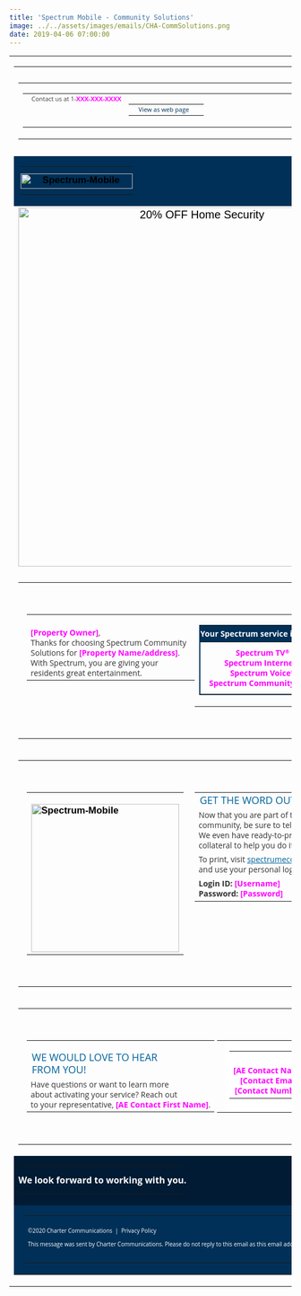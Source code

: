 ```yaml
---
title: 'Spectrum Mobile - Community Solutions'
image: ../../assets/images/emails/CHA-CommSolutions.png
date: 2019-04-06 07:00:00
---
```


<!DOCTYPE html PUBLIC "-//W3C//DTD XHTML 1.0 Transitional//EN" "http://www.w3.org/TR/xhtml1/DTD/xhtml1-transitional.dtd">
<html
  xmlns="http://www.w3.org/1999/xhtml"
  xmlns:v="urn:schemas-microsoft-com:vml"
  xmlns:o="urn:schemas-microsoft-com:office:office"
>
  <head>
    <!--[if gte mso 9
      ]><xml>
        <o:OfficeDocumentSettings>
          <o:AllowPNG />
          <o:PixelsPerInch>96</o:PixelsPerInch>
        </o:OfficeDocumentSettings>
      </xml><!
    [endif]-->
    <title>Spectrum-Mobile</title>
    <meta http-equiv="Content-Type" content="text/html; charset=utf-8" />
    <meta http-equiv="X-UA-Compatible" content="IE=edge" />
    <meta name="viewport" content="width=device-width, initial-scale=1.0" />
    <meta name="format-detection" content="telephone=no" />
    <!--[if !mso]><!-->
    <link
      href="https://fonts.googleapis.com/css?family=Open+Sans:300,300i,400,400i,600,600i,700,700i,800,800i&display=swap"
      rel="stylesheet"
    />
    <!--<![endif]-->
    <style type="text/css">
      body {
        margin: 0;
        padding: 0;
        -webkit-text-size-adjust: 100% !important;
        -ms-text-size-adjust: 100% !important;
        -webkit-font-smoothing: antialiased !important;
      }
      img {
        border: 0 !important;
        outline: none !important;
      }
      p {
        margin: 0px !important;
        padding: 0px !important;
      }
      table {
        border-collapse: collapse;
        mso-table-lspace: 0px;
        mso-table-rspace: 0px;
      }
      td,
      a,
      span {
        border-collapse: collapse;
        mso-line-height-rule: exactly;
      }
      .ExternalClass * {
        line-height: 100%;
      }
      .em_defaultlink a {
        color: inherit;
        text-decoration: none;
      }
      .em_g_img + div {
        display: none;
      }
      .mobile-line1 {
        width: 100% !important;
        max-width: 610px !important;
        display: table !important;
      }
      .mobile-center-copy {
        text-align: center;
      }
      .first-copy-left {
        padding: 40px 0 0 15px;
      }
      .heroo {
        text-align: center;
        padding: 0 80px;
      }
      .bluebox {
        padding-top: 25px;
      }
      .em_hide_desktop11 {
        display: none !important;
      }
      @media only screen and (min-width: 481px) and (max-width: 639px) {
        .mobile-line1 {
          width: 80% !important;
          max-width: 610px !important;
          display: table !important;
        }
        .first-copy-left {
          padding: 40px 70px 0;
        }
        .heroo {
          text-align: center;
          padding: 0 35px;
        }
        .first-copy {
          padding: 0 0 30px;
        }
        .mobile-center-copy {
          text-align: center;
        }
        .em_main_table {
          width: 100% !important;
        }
        .em_wrapper {
          width: 100% !important;
        }
        .em_hide {
          display: none !important;
        }
        .em_full_img {
          width: 100% !important;
          height: auto !important;
        }
        .em_full_img img {
          width: 100% !important;
          height: auto !important;
        }
        .em_side10 {
          width: 10px !important;
        }
        .em_aside10 {
          padding: 0px 10px !important;
        }
        .em_aside15 {
          padding-left: 15px !important;
          padding-right: 15px !important;
        }
        .em_pbottom {
          padding-bottom: 5px !important;
        } /* Padding Left Right Bottom */
        .em_h20 {
          height: 20px !important;
          font-size: 1px !important;
          line-height: 1px !important;
        }
        .em_hide_desktop {
          display: table !important;
          float: none !important;
          width: 100% !important;
          overflow: visible !important;
          height: auto !important;
        }
        .em_height_header {
          height: 45px !important;
        }
        .em_height_hero {
          height: 100px !important;
        }
        .em_h15 {
          height: 14px !important;
          font-size: 1px !important;
          line-height: 1px !important;
        }
        .em_aside20 {
          padding-left: 20px !important;
          padding-right: 20px !important;
        }
        .em_aside2 {
          padding-left: 11px !important;
          padding-right: 20px !important;
          padding-bottom: 5px !important;
        }
        .em_tab {
          width: inherit !important;
        }
        .em_blue {
          color: #003057 !important;
          text-align: left !important;
        }
        .em_hide1 {
          width: 100% !important;
        }
        .em_hide_desktop1 {
          display: none !important;
        }
        .em_hide_desktop11 {
          display: none !important;
        }
      }
      @media screen and (max-width: 480px) {
        .mobile-line1 {
          width: 95% !important;
          max-width: 480px !important;
          display: table !important;
        }
        .em_hide1 {
          display: none !important;
        }
        /* .em_bg { background-image: url(https://cdn.wearelift.net/charter/emails/CHA-2067/Community_Decisions/CHA-2067-Hero2x.png)!important; height: 128px!important; } */
        .em_hide_desktop11 {
          display: none !important;
        }
        .first-copy {
          padding: 0 0 30px;
        }
        .heroo {
          text-align: center;
          padding: 0 35px;
        }
        .first-copy-left {
          padding: 40px 20px 0;
        }
        .mobile-center-copy {
          text-align: center;
        }
        .em_main_table {
          width: 100% !important;
        }
        .em_wrapper {
          width: 100% !important;
        }
        .em_hide {
          display: none !important;
        }
        .em_full_img {
          width: 100% !important;
          height: auto !important;
        }
        .em_full_img img {
          width: 100% !important;
          height: auto !important;
        }
        .em_side10 {
          width: 10px !important;
        }
        .em_aside10 {
          padding: 0px 10px !important;
        }
        .em_aside15 {
          padding-left: 15px !important;
          padding-right: 15px !important;
        }
        .em_pbottom {
          padding-bottom: 5px !important;
        } /* Padding Left Right Bottom */
        .em_h20 {
          height: 20px !important;
          font-size: 1px !important;
          line-height: 1px !important;
        }
        u + .em_body .em_full_wrap {
          width: 100% !important;
          width: 100vw !important;
        }
        .em_hide_desktop {
          display: table !important;
          float: none !important;
          width: 100% !important;
          overflow: visible !important;
          height: auto !important;
        }
        .em_blue {
          color: #003057 !important;
          text-align: left !important;
        }
        .em_height_header {
          height: 45px !important;
        }
        .em_h15 {
          height: 14px !important;
          font-size: 1px !important;
          line-height: 1px !important;
        }
        .em_aside20 {
          padding-left: 20px !important;
          padding-right: 20px !important;
        }
        .em_side_table {
          width: 150px !important;
        }
        .em_aside2 {
          padding-left: 11px !important;
          padding-right: 20px !important;
          padding-bottom: 5px !important;
        }
        .em_tab {
          width: inherit !important;
        }
        .vertical_align_n {
          vertical-align: bottom;
        }
        .em_hide_desktop375 {
          display: table !important;
          float: none !important;
          width: 100% !important;
          overflow: visible !important;
          height: auto !important;
        }
        .first-copy-left {
          padding: 40px 15px 0;
        }
      }
      @media screen and (max-width: 375px) {
        .em_hide_desktop11 {
          display: table !important;
          float: none !important;
          width: 100% !important;
          overflow: visible !important;
          height: auto !important;
        }
        .heroo {
          text-align: center;
          padding: 0 25px;
        }
      }
      @media screen and (max-width: 327px) {
        .em_hide_desktop11 {
          display: none !important;
        }
      }
    </style>

  </head>

  <body class="em_body" style="margin:0px auto; padding:0px;">
    <!-- == Body Section == -->
    <table
      width="100%"
      border="0"
      cellspacing="0"
      cellpadding="0"
      class="em_full_wrap"
    >
      <tr>
        <td align="center" valign="top">
          <table
            align="center"
            width="640"
            border="0"
            cellspacing="0"
            cellpadding="0"
            class="em_main_table"
            style="width:640px; table-layout:fixed;"
          >
            <!-- Pre-Header Section -->
            <tr>
              <td
                height="10"
                style="height:10px; font-size:1px; line-height:1px;"
              >
                &nbsp;
              </td>
            </tr>
            <tr>
              <td valign="top" align="center">
                <table
                  width="640"
                  border="0"
                  cellspacing="0"
                  cellpadding="0"
                  align="center"
                  style="width:640px;"
                  class="em_wrapper"
                >
                  <tr>
                    <td valign="top" align="left">
                      <table
                        width="100%"
                        border="0"
                        cellspacing="0"
                        cellpadding="0"
                        align="left"
                        class="em_tab"
                      >
                        <tr>
                          <td
                            width="10"
                            class="em_side10"
                            style="width:10px; font-size:0px; line-height:0px;"
                          ></td>
                          <td
                            class="font"
                            valign="top"
                            align="left"
                            height="19"
                            style="height:19px; font-family:'Open Sans', Arial, sans-serif; font-size:11px; color:#3f3f45;"
                          >
                            Contact us at 1-<span
                              style="color: magenta;font-weight:700;"
                              >XXX-XXX-XXXX</span
                            >
                          </td>
                          <td valign="top" align="right">
                            <table
                              width="300"
                              border="0"
                              cellspacing="0"
                              cellpadding="0"
                              align="right"
                              style="width:300px;"
                              class="em_tab"
                            >
                              <tr>
                                <td
                                  valign="top"
                                  class="font"
                                  align="right"
                                  height="19"
                                  style="height:19px; font-family:'Open Sans', Arial, sans-serif; font-size:11px; color:#003057;"
                                >
                                  <span class="em_blue" style="color:#ffffff;"
                                    >&nbsp;|&nbsp;</span
                                  ><a
                                    href="#"
                                    target="_blank"
                                    style="color:#003057; text-decoration:none; white-space:nowrap;"
                                    >View as web page</a
                                  >
                                </td>
                                <td
                                  width="21"
                                  class="em_side10"
                                  style="width:21px; font-size:0px; line-height:0px;"
                                ></td>
                              </tr>
                            </table>
                          </td>
                        </tr>
                      </table>
                    </td>
                  </tr>
                </table>
              </td>
            </tr>
            <tr>
              <td
                height="10"
                style="height:10px; font-size:1px; line-height:1px;"
              >
                &nbsp;
              </td>
            </tr>
            <!-- // Pre-Header Section --
            <!-- Header section -->
            <tr>
              <td
                valign="top"
                align="center"
                bgcolor="#003057"
                style="background-color:#003057; padding-left:12px; padding-right:12px;"
              >
                <table
                  width="100%"
                  border="0"
                  cellspacing="0"
                  cellpadding="0"
                  align="center"
                >
                  <tr>
                    <td
                      style="padding: 12px 0 10px;"
                      valign="top"
                      align="center"
                    >
                      <a href="#" target="_blank" style="text-decoration:none;">
                        <img
                          src="https://cdn.wearelift.net/charter/emails/CHA-2067/Community_Decisions/spectrumlogo.png"
                          width="200"
                          height="27"
                          alt="Spectrum-Mobile"
                          border="0"
                          style="display:block; max-width:200px; font-family:Arial, sans-serif; font-size:17px; line-height:20px; color:#000000; font-weight:bold;"
                        />
                      </a>
                    </td>
                  </tr>
                </table>
              </td>
            </tr>
            <!-- // Header section -->
            <!-- Hero section -->
            <tr>
              <td align="center" valign="top">
                <img
                  class="em_hide1"
                  src="https://cdn.wearelift.net/charter/emails/CHA-2067/Community_Decisions/gggg.png"
                  width="640"
                  alt="20% OFF Home Security"
                  style="font-family:Arial, sans-serif; font-size:20px; color:#000000; line-height:22px; display:block; max-width:640px;"
                  border="0"
                />
              </td>
            </tr>
            <!--[if !mso 9]><!-->
            <tr>
              <td height="0">
                <div
                  class="em_hide_desktop1"
                  style="display:none;width:0;overflow:hidden;max-height:0!important"
                >
                  <table
                    align="center"
                    width="100%"
                    border="0"
                    cellspacing="0"
                    cellpadding="0"
                  >
                    <tr>
                      <td align="center" valign="top" class="em_full_img">
                        <img
                          src="https://cdn.wearelift.net/charter/emails/CHA-2067/Community_Decisions/gg.png"
                          width="340"
                          alt=""
                          style="font-family:Arial, sans-serif; font-size:20px; color:#000000; line-height:22px; display:block; max-width:480px;"
                          border="0"
                        />
                      </td>
                    </tr>
                  </table>
                </div>
              </td>
            </tr>
            <!--<![endif]-->
            <!-- // Hero section -->
            <!-- First Module -->
            <tr>
              <td align="center" valign="top">
                <table
                  width="100%"
                  border="0"
                  cellspacing="0"
                  cellpadding="0"
                  align="center"
                >
                  <tr>
                    <td align="center" class="first-copy-left">
                      <table
                        width="300"
                        cellspacing="0"
                        cellpadding="0"
                        align="left"
                        class="em_wrapper"
                        style="width:300px;"
                      >
                        <tr>
                          <td
                            class="em_hide"
                            height="15"
                            style="height:15px;line-height: 15px;"
                          >
                            &nbsp;
                          </td>
                        </tr>
                        <tr>
                          <td
                            align="left"
                            valign="top"
                            class="em_defaultlink first-copy"
                            style="color:#333333;font-family:'Open Sans', Arial, sans-serif;font-size:14px;line-height:18px;"
                          >
                            <span
                              style="color: magenta;font-weight:700;margin:0;padding:0;display:inline-block;"
                              >[Property Owner]</span
                            >,<br />
                            Thanks for choosing Spectrum Community
                            <br class="em_hide_desktop11" />Solutions for
                            <span
                              style="color: magenta;font-weight:700;white-space: nowrap;margin:0;padding:0;display:inline-block;"
                              >[Property Name/address]</span
                            >.<br />With Spectrum, you are giving your
                            <br class="em_hide" />residents
                            <br
                              class="em_hide_desktop11"
                            />great&nbsp;entertainment.
                          </td>
                        </tr>
                      </table>
                      <table
                        width="280"
                        class="align-table"
                        cellspacing="0"
                        cellpadding="0"
                        align="center"
                        style="width:280px;"
                      >
                        <tr>
                          <td align="center" valign="top">
                            <table
                              width="100%"
                              border="1px solid #003057"
                              style="border: 1px solid #003057;"
                              cellspacing="0"
                              cellpadding="0"
                              align="center"
                            >
                              <tr>
                                <td
                                  align="left"
                                  class="em_defaultlink "
                                  style="background-color: #003057;color: white;font-family:'Open Sans', Arial, sans-serif;font-size:14px;line-height:18px;padding: 5px 0;text-align: center;font-weight: 700;"
                                >
                                  Your Spectrum service includes:
                                </td>
                              </tr>
                              <tr>
                                <td
                                  align="right"
                                  class="em_defaultlink "
                                  style="color:magenta;font-family:'Open Sans', Arial, sans-serif;font-size:14px;line-height:18px;padding: 10px 0;text-align: center;font-weight: 700;"
                                >
                                  Spectrum TV<sup
                                    style="font-size: 9px; line-height: 0; vertical-align: 4px;"
                                    >&reg;</sup
                                  ><br />
                                  Spectrum Internet<sup
                                    style="font-size: 9px; line-height: 0; vertical-align: 4px;"
                                    >&reg;</sup
                                  ><br />
                                  Spectrum Voice<sup
                                    style="font-size: 9px; line-height: 0; vertical-align: 4px;"
                                    >&reg;</sup
                                  ><br />
                                  Spectrum Community Wi-Fi<br />
                                </td>
                              </tr>
                            </table>
                          </td>
                        </tr>
                      </table>
                    </td>
                  </tr>
                  <tr>
                    <td height="40" style="height:40px">&nbsp;</td>
                  </tr>
                  <tr>
                    <td
                      class="mobile-line1"
                      height="1"
                      style="margin: 0 auto;height:1px; font-size:0px; line-height:1px;"
                      bgcolor="#3d3e3d"
                    ></td>
                  </tr>
                </table>
              </td>
            </tr>
            <!-- //First Module -->
            <!-- Second Module -->
            <tr>
              <td align="center" valign="top">
                <table
                  width="100%"
                  border="0"
                  cellspacing="0"
                  cellpadding="0"
                  align="center"
                >
                  <tr>
                    <td align="center" class="first-copy-left">
                      <table
                        width="300"
                        cellspacing="0"
                        cellpadding="0"
                        align="right"
                        class="em_wrapper"
                        style="width:300px;"
                      >
                        <tr>
                          <td
                            align="left"
                            valign="top"
                            class="em_defaultlink"
                            style="color:#333333;font-family:'Open Sans', Arial, sans-serif;color: #00629b;font-size: 18px;line-height: 22px;padding-bottom: 5px;"
                          >
                            GET THE WORD&nbsp;OUT
                          </td>
                        </tr>
                        <tr>
                          <td
                            align="left"
                            valign="top"
                            class="em_defaultlink"
                            style="color:#333333;font-family:'Open Sans', Arial, sans-serif;font-size:14px;line-height:18px;padding-bottom: 5px;"
                          >
                            Now that you are part of the Spectrum community, be
                            sure to tell your residents.
                            <br class="em_hide" />We even have ready-to-print
                            marketing collateral to help you&nbsp;do&nbsp;it.<br />
                          </td>
                        </tr>
                        <tr>
                          <td
                            align="left"
                            valign="top"
                            class="em_defaultlink"
                            style="color:#333333;font-family:'Open Sans', Arial, sans-serif;font-size:14px;line-height:18px;padding-bottom: 5px;"
                          >
                            To print, visit
                            <a
                              href="http://www.spectrumecommerce.com"
                              target="_blank"
                              style="text-decoration: underline;color: #00629b"
                              >spectrumecommerce.com</a
                            >
                            <br class="em_hide" />and use your personal
                            login&nbsp;information:
                          </td>
                        </tr>
                        <tr>
                          <td
                            align="left"
                            valign="top"
                            class="em_defaultlink"
                            style="color:#333333;font-family:'Open Sans', Arial, sans-serif;font-size:14px;line-height:18px;padding-bottom: 5px;"
                          >
                            <strong>Login ID: </strong
                            ><span style="color: magenta;font-weight:700;"
                              >[Username]</span
                            ><br />
                            <strong>Password: </strong
                            ><span style="color: magenta;font-weight:700;"
                              >[Password]</span
                            >
                          </td>
                        </tr>
                        <tr>
                          <td
                            class="em_hide_desktop"
                            height="30"
                            style="display:none;height:30px;line-height: 30px;"
                          >
                            &nbsp;
                          </td>
                        </tr>
                      </table>
                      <table
                        width="300"
                        cellspacing="0"
                        cellpadding="0"
                        align="left"
                        class="em_wrapper"
                        style="width:300px;"
                      >
                        <tr>
                          <td
                            class="em_hide"
                            height="12"
                            style="height:12px;line-height: 12px;"
                          >
                            &nbsp;
                          </td>
                        </tr>
                        <tr>
                          <td
                            align="center"
                            valign="top"
                            style="text-align: left;"
                          >
                            <img
                              src="https://cdn.wearelift.net/charter/emails/CHA-2067/Community_Decisions/newlaptop264x2.png"
                              width="264"
                              alt="Spectrum-Mobile"
                              border="0"
                              style="display:block; max-width:264px; font-family:Arial, sans-serif; font-size:17px; line-height:20px; color:#000000; font-weight:bold;margin:0 auto;"
                            />
                          </td>
                        </tr>
                      </table>
                    </td>
                  </tr>
                  <tr>
                    <td height="40" style="height:40px">&nbsp;</td>
                  </tr>
                  <tr>
                    <td
                      class="mobile-line1"
                      height="1"
                      style="margin: 0 auto;height:1px; font-size:0px; line-height:1px;"
                      bgcolor="#3d3e3d"
                    ></td>
                  </tr>
                </table>
              </td>
            </tr>
            <!-- //Second Module -->
            <!-- Third Module -->
            <tr>
              <td align="center" valign="top">
                <table
                  width="100%"
                  border="0"
                  cellspacing="0"
                  cellpadding="0"
                  align="center"
                >
                  <tr>
                    <td align="center" class="first-copy-left">
                      <table
                        width="340"
                        cellspacing="0"
                        cellpadding="0"
                        align="left"
                        class="em_wrapper"
                        style="width:340px;"
                      >
                        <tr>
                          <td
                            class="em_hide"
                            height="10"
                            style="height:10px;line-height: 10px;"
                          >
                            &nbsp;
                          </td>
                        </tr>
                        <tr>
                          <td
                            align="left"
                            valign="top"
                            class="em_defaultlink"
                            style="color:#333333;font-family:'Open Sans', Arial, sans-serif;color: #00629b;font-size: 18px;line-height: 22px;padding-bottom: 5px;"
                          >
                            WE WOULD LOVE TO HEAR<br />
                            FROM YOU!
                          </td>
                        </tr>
                        <tr>
                          <td
                            align="left"
                            valign="top"
                            class="em_defaultlink"
                            style="color:#333333;font-family:'Open Sans', Arial, sans-serif;font-size:14px;line-height:18px;"
                          >
                            Have questions or want to learn more
                            <br class="em_hide" />about activating your service?
                            Reach out <br class="em_hide" />to your
                            representative,
                            <span style="color: magenta;font-weight: 700;"
                              >[AE Contact First Name]</span
                            >.
                          </td>
                        </tr>
                        <tr>
                          <td
                            class="em_hide_desktop"
                            height="30"
                            style="display:none;height:30px;line-height: 30px;"
                          >
                            &nbsp;
                          </td>
                        </tr>
                      </table>
                      <table
                        width="234"
                        cellspacing="0"
                        cellpadding="0"
                        align="left"
                        class="em_wrapper"
                        style="width:234px;"
                      >
                        <tr>
                          <td
                            align="left"
                            valign="top"
                            class="em_aside20"
                            style="color:#333333;font-family:'Open Sans', Arial, sans-serif;font-size:14px;line-height:18px;"
                          ></td>
                          <td
                            class="em_bg"
                            align="center"
                            valign="top"
                            bgcolor="#ffffff"
                            background="https://cdn.wearelift.net/charter/emails/CHA-2067/Community_Decisions/biz1.png"
                            width="234"
                            height="128"
                            style="background-image:url(https://cdn.wearelift.net/charter/emails/CHA-2067/Community_Decisions/biz1.png); height:128px; width:234px; max-width: 234px; background-repeat:no-repeat;text-align: center;"
                          >
                            <!--[if gte mso 9]>
                          <v:image xmlns:v="urn:schemas-microsoft-com:vml" fill="true" stroke="false" style=" border: 0;display: inline-block; width: 234px; height: 128px;" src="https://cdn.wearelift.net/charter/emails/CHA-2067/Community_Decisions/biz1.png" />
                          <v:rect xmlns:v="urn:schemas-microsoft-com:vml" fill="true" stroke="false" style=" border: 0;display: inline-block;position: absolute; width: 234px; height: 128px;">
                          <v:fill opacity="0%" color="#ffffff" />
                          <v:textbox inset="0,0,0,0">
                          <![endif]-->
                            <table
                              width="100%"
                              border="0"
                              cellspacing="0"
                              cellpadding="0"
                              align="center"
                            >
                              <tr>
                                <td
                                  align="center"
                                  class="bluebox"
                                  style="font-family:'Open Sans', Arial, sans-serif;font-size:14px;line-height:18px;text-align: center;"
                                >
                                  <span style="color:magenta;font-weight: 700;"
                                    >[AE Contact Name]</span
                                  ><br />
                                  <span style="color:magenta;font-weight: 700;"
                                    >[Contact Email]</span
                                  ><br />
                                  <span style="color:magenta;font-weight: 700;"
                                    >[Contact Number]</span
                                  >
                                </td>
                              </tr>
                            </table>
                            <!--[if gte mso 9]>
                          </v:textbox>
                          </v:fill>
                          </v:rect>
                          </v:image>
                          <![endif]-->
                          </td>
                          <td
                            align="left"
                            valign="top"
                            class="em_aside20"
                            style="color:#333333;font-family:'Open Sans', Arial, sans-serif;font-size:14px;line-height:18px;"
                          ></td>
                        </tr>
                        <!-- <tr>
                        <td align="center" valign="top" >
                          <img src="https://cdn.wearelift.net/charter/emails/CHA-2067/Community_Decisions/biz1.png" width="264" alt="Spectrum-Mobile" border="0" style="display:block; max-width:264px; font-family:Arial, sans-serif; font-size:17px; line-height:20px; color:#000000; font-weight:bold;" />
                        </td>
                      </tr> -->
                      </table>
                    </td>
                  </tr>
                  <tr>
                    <td height="40" style="height:40px">&nbsp;</td>
                  </tr>
                </table>
              </td>
            </tr>
            <!-- //Third Module -->
            <tr>
              <td
                valign="top"
                align="center"
                bgcolor="#001b33"
                style="background-color:#001b33;"
              >
                <table
                  width="100%"
                  border="0"
                  cellspacing="0"
                  cellpadding="0"
                  align="center"
                >
                  <tr>
                    <td
                      style="padding: 15px 0; color: white; font-weight: 700; font-family:'Open Sans', Arial, sans-serif;font-size:16px;line-height:18px;"
                      valign="top"
                      align="center"
                    >
                      We look forward to working with you.
                    </td>
                  </tr>
                </table>
              </td>
            </tr>
            <!-- // Body section -->
            <!-- Footer section -->
            <tr>
              <td
                valign="top"
                align="center"
                bgcolor="#003057"
                style="padding-left:20px; padding-right:25px; background-color:#003057;"
              >
                <table
                  width="100%"
                  border="0"
                  cellspacing="0"
                  cellpadding="0"
                  align="center"
                >
                  <tr>
                    <td
                      height="20"
                      style="height:20px; font-size:1px; line-height:1px;"
                    >
                      &nbsp;
                    </td>
                  </tr>
                  <tr>
                    <td
                      class="em_defaultlink"
                      valign="top"
                      align="left"
                      style="font-family:'Open Sans', Arial, sans-serif; font-size:10px; line-height:12px; color:#ffffff;"
                    >
                      ©2020 Charter Communications &nbsp;|&nbsp;
                      <a
                        href="https://www.spectrum.com/policies/your-privacy-rights"
                        target="_blank"
                        style="text-decoration:none; color:#ffffff; white-space:nowrap;"
                        >Privacy Policy</a
                      ><br /><br />
                      This message was sent by Charter Communications. Please do
                      not reply to this email as this email address is not
                      monitored.
                    </td>
                  </tr>
                  <tr>
                    <td
                      height="25"
                      style="height:25px; font-size:1px; line-height:1px;"
                    >
                      &nbsp;
                    </td>
                  </tr>
                </table>
              </td>
            </tr>
            <!-- // Footer section -->
          </table>
        </td>
      </tr>
    </table>
    <!-- == //Body Section == -->
  </body>
</html>

